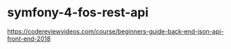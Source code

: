 # symfony-4-fos-rest-api
https://codereviewvideos.com/course/beginners-guide-back-end-json-api-front-end-2018
